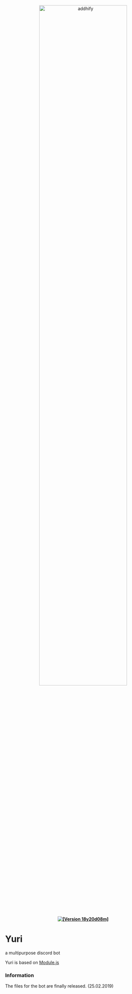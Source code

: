 <div align="center">
  <br/>
    <p>
      <a href="#"><img src="https://src.kujou.de/apps/addhify-logo.png" width="75%" alt="addhify"/></a>
    </p>
  <p>
    <b>
      <a href="#"><img src="https://img.shields.io/badge/Version-18y20d08m-%23ca0000.svg" alt="[Version 18y20d08m]"/></a>
    </b>
  </p>
</div>

# Yuri
a multipurpose discord bot

Yuri is based on [Module.js](https://github.com/KujouDev/Module.js)

### Information
The files for the bot are finally released. (25.02.2019)
